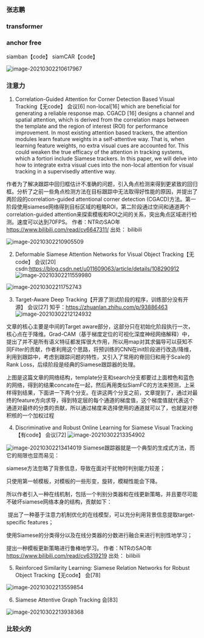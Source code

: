 ### 张志鹏

### transformer

### anchor free
siamban【code】
siamCAR【code】

![image-20210302210617967](C:\Users\1\AppData\Roaming\Typora\typora-user-images\image-20210302210617967.png)


### 注意力
1. Correlation-Guided Attention for Corner Detection Based Visual Tracking【无code】
会议[6]
non-local[16]
which are beneficial for generating a reliable response map. CGACD [16] designs a channel and spatial attention, which is derived from the correlation maps between the template and the region of interest (ROI) for performance improvement. In most existing attention based trackers, the attention modules learn feature weights in a self-attentive way. That is, when learning feature weights, no extra visual cues are accounted for. This could weaken the true efficacy of the attention in tracking systems, which a fortiori include Siamese trackers. In this paper, we will delve into how to integrate extra visual cues into the non-local attention for visual tracking in a supervisedly attentive way. 



作者为了解决跟踪中回归框估计不准确的问题，引入角点检测来得到更紧致的回归框。分析了之前一些角点检测方法在目标跟踪中无法取得好性能的原因，并提出了两阶段的correlation-guided attentional corner detection (CGACD)方法。第一阶段使用siamese网络得到目标区域的粗略ROI，第二阶段通过空间和通道两个correlation-guided attention来探索模板和ROI之间的关系，突出角点区域进行检测。速度可以达到70FPS。
作者：NTRのSAO年
https://www.bilibili.com/read/cv6647311/
出处： bilibili

![image-20210302210905509](C:\Users\1\AppData\Roaming\Typora\typora-user-images\image-20210302210905509.png)


2. Deformable Siamese Attention Networks for Visual Object Tracking【无code】
会议[20]
csdn:https://blog.csdn.net/u011609063/article/details/108290912
![image-20210302211559980](C:\Users\1\AppData\Roaming\Typora\typora-user-images\image-20210302211559980.png)

![image-20210302211752743](C:\Users\1\AppData\Roaming\Typora\typora-user-images\image-20210302211752743.png)

3. Target-Aware Deep Tracking【开源了测试阶段的程序，训练部分没有开源】
会议[27]
知乎：https://zhuanlan.zhihu.com/p/93886463
 ![image-20210302212124932](C:\Users\1\AppData\Roaming\Typora\typora-user-images\image-20210302212124932.png)

文章的核心主要是中间的Target aware部分，这部分只在初始化阶段执行一次，核心点在于降维。Grad-CAM（基于梯度定位的可视化深度神经网络解释）中，提出了并不是所有语义特征都发挥很大作用，所以用map对其求偏导可以获知不同Filter的贡献，作者利用这个思路，将预训练的CNN在init阶段进行改造/降维，利用到跟踪中，考虑到跟踪问题的特性，又引入了常用的脊回归和用于Scale的Rank Loss，后续阶段是经典的Siamese跟踪器的处理。

上图是这篇文章的网络结构，template分支和search分支都要过上面橙色和蓝色的网络，得到的结果concate在一起，然后再用类似SiamFC的方法来预测，上采样得到结果，下面讲一下两个分支。在讲这两个分支之前，文章提到了，通过对最终的feature方向求导，得到特定层的每个通道的梯度值，这个梯度值就代表这个通道对最终的分类的贡献，所以通过梯度来选择使用的通道就可以了，也就是对卷积核的一个加权过程

4. Discriminative and Robust Online Learning for Siamese Visual Tracking【有code】
会议[72]
![image-20210302213354902](C:\Users\1\AppData\Roaming\Typora\typora-user-images\image-20210302213354902.png)

![image-20210302213414019](C:\Users\1\AppData\Roaming\Typora\typora-user-images\image-20210302213414019.png)
Siamese跟踪器就是一个典型的生成式方法，而它的局限也显而易见：

siamese方法忽略了背景信息，导致在面对干扰物时判别能力较差；

只使用第一帧模板，对模板的一些形变，旋转，模糊性能会下降。

所以作者引入一种在线机制，包括一个判别分类器和在线更新策略，并且要尽可能不破坏siamese网络本身的结构，贡献如下：

 提出了一种基于注意力机制优化的在线模型，可以充分利用背景信息提取target-specific features；

使用Siamese的分类得分以及在线分类器的分数进行融合来进行判别性地学习；

提出一种模板更新策略进行鲁棒地学习。
作者：NTRのSAO年
https://www.bilibili.com/read/cv6319219
出处： bilibili

5. Reinforced Similarity Learning: Siamese Relation Networks for Robust Object Tracking【无code】
会[78]

![image-20210302213559854](C:\Users\1\AppData\Roaming\Typora\typora-user-images\image-20210302213559854.png)

6.  Siamese Attentive Graph Tracking
会[83]

![image-20210302213938368](C:\Users\1\AppData\Roaming\Typora\typora-user-images\image-20210302213938368.png)


### 比较火的

